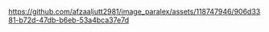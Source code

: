 https://github.com/afzaaljutt2981/image_paralex/assets/118747946/906d3381-b72d-47db-b6eb-53a4bca37e7d  
